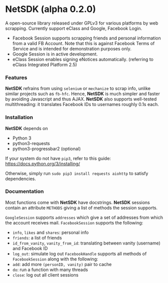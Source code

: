 # NetSDK (alpha 0.2.0)
A open-source library released under GPLv3 for various platforms by web scrapping. Currently support eClass and Google, Facebook Login.
  - Facebook Session supports scrapping friends and personal information from a valid FB Account. Note that this is against Facebook Terms of Service and is intended for demonstration purposes only.
  - Google Session is in active development.
  - eClass Session enables signing eNotices automatically. (referring to eClass Integrated Platform 2.5)

### Features
**NetSDK** refrains from using `selenium` or `mechanize` to scrap info, unlike similar projects such as `fb-hfc`. Hence, **NetSDK** is much simpler and faster by avoiding Javascript and thus AJAX. **NetSDK** also supports well-tested multithreading: it translates Facebook IDs to usernames roughly 0.1s each.

### Installation
**NetSDK** depends on 
  - Python 3
  - python3-requests
  - python3-progressbar2 (optional)

If your system do not have `pip3`, refer to this guide: https://docs.python.org/3/installing/

Otherwise, simply run `sudo pip3 install requests aiohttp` to satisfy dependencies.

### Documentation
Most functions come with **NetSDK** have docstrings. **NetSDK** sessions contain an attribute `METHODS` giving a list of methods the session supports.

`GoogleSession` supports `addresses` which give a set of addresses from which the account receives mail.
`FacebookSession` supports the following:
  - `info`, `likes` and `shares`: personal info
  - `friends`: a list of friends
  - `id_from_vanity`, `vanity_from_id`: translating between vanity (username) and Facebook ID
  - `log_out`: simulate log out
`FacebookHandle` supports all methods of `FacebookSession` along with the following:
  - `add`: add more `(personID, vanity)` pair to cache
  - `do`: run a function with many threads
  - `close`: log out all client sessions
